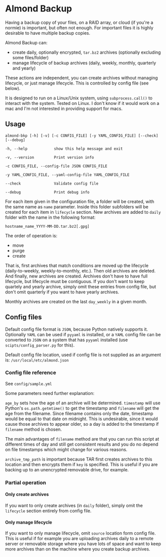 # Almond Backup

Having a backup copy of your files, on a RAID array, or cloud (if you're a normie) is important, but often not enough. For important files it is highly desirable to have multiple backup copies.

Almond Backup can:

- create daily, optionally encrypted, `tar.bz2` archives (optionally excluding some files/folder)
- manage lifecycle of backup archives (daily, weekly, monthly, quarterly and yearly)

These actions are independent, you can create archives without managing lifecycle, or just manage lifecycle. This is controlled by config file (see below).

It is designed to run on a Linux/Unix system, using `subprocess.call()` to interact with the system. Tested on Linux. I don't know if it would work on a mac and I'm not interested in providing support for macs.

## Usage

`almond-bkp [-h] [-v] [-c CONFIG_FILE] [-y YAML_CONFIG_FILE] [--check] [--debug]`

  `-h, --help            show this help message and exit`

  `-v, --version         Print version info`

  `-c CONFIG_FILE, --config-file JSON CONFIG_FILE`

  `-y YAML_CONFIG_FILE, --yaml-config-file YAML_CONFIG_FILE`

  `--check               Validate config file`

  `--debug               Print debug info`


For each item given in the configuration file, a folder will be created, with the same name as `name` parameter. Inside this folder subfolders will be created for each item in `lifecycle` section. New archives are added to `daily` folder with the name in the following format:

`hostname_name_YYYY-MM-DD.tar.bz2[.gpg]`

The order of operation is:

- move
- purge
- create

That is, first archives that match conditions are moved up the lifecycle (daily-to-weekly, weekly-to-monthly, etc.). Then old archives are deleted. And finally, new archives are created.
Archives don't have to have full lifecycle, but lifecycle must be contiguous. If you don't want to keep quartely and yearly archive, simply omit these entries from config file, but don't omit quarterly if you want to have yearly archives.

Monthly archives are created on the last `day_weekly` in a given month.

## Config files

Default config file format is `JSON`, because Python natively supports it. Optionally `YAML` can be used if `pyyaml` is installed, or a `YAML` config file can be converted to `JSON` on a system that has `pyyaml` installed (use `scipts/config_parser.py` for this).

Default config file location, used if config file is not supplied as an argument is: `/usr/local/etc/almond.json`

### Config file reference

See `config/sample.yml`

Some parameters need further explanation:

`age_by` sets how the age of an archive will be determined. `timestamp` will use Python's `os.path.getmtime()` to get the timestamp and `filename` will get the age from the filename. Since filename contains only the date, timestamp would be equal to that date on midnight. This is undesirable, since it would cause those archives to appear older, so a day is added to the timestamp if `filename` method is chosen.

The main advantages of `filename` method are that you can run this script at different times of day and still get consistent results and you do no depend on file timestamps which might change for various reasons.

`archive_tmp_path` is important because TAR first creates archives to this location and then encrypts them if `key` is specified. This is useful if you are backing up to an unencrypted removable drive, for example.

### Partial operation

#### Only create archives

If you want to only create archives (in `daily` folder), simply omit the `lifecycle` section entirely from config file.

#### Only manage lifecycle

If you want to only manage lifecycle, omit `source` location form config file. This is useful if for example you are uploading archives daily to a remote server or removable storage where you have lots of space and want to keep more archives than on the machine where you create backup archives. 
